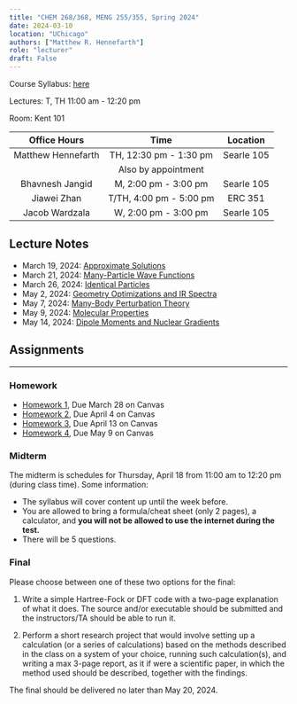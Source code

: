 ```yaml
---
title: "CHEM 268/368, MENG 255/355, Spring 2024"
date: 2024-03-10
location: "UChicago"
authors: ["Matthew R. Hennefarth"]
role: "lecturer"
draft: False
---
```


Course Syllabus: [here](/teaching/chem368_s2024/syllabus.pdf)

Lectures: <time>T, TH 11:00 am - 12:20 pm</time> 

Room: Kent 101 

| Office Hours       | Time                                   | Location   |
|:------------------:|:--------------------------------------:|:----------:|
| Matthew Hennefarth | <time> TH, 12:30 pm - 1:30 pm  </time> | Searle 105 |
|                    | <time> Also by appointment     </time> |            |
| Bhavnesh Jangid    | <time> M, 2:00 pm - 3:00 pm    </time> | Searle 105 | 
| Jiawei Zhan        | <time> T/TH, 4:00 pm - 5:00 pm </time> | ERC 351    | 
| Jacob Wardzala     | <time> W, 2:00 pm - 3:00 pm    </time> | Searle 105 |


## Lecture Notes

- <time>March 19, 2024</time>: [Approximate Solutions](/teaching/chem368_s2024/lecture_1_approximate_solutions.pdf)
- <time>March 21, 2024</time>: [Many-Particle Wave Functions](/teaching/chem368_s2024/lecture_2_many_electron_wave_functions.pdf)
- <time>March 26, 2024</time>: [Identical Particles](/teaching/chem368_s2024/lecture_3_identical_particles.pdf)
- <time>May 2, 2024</time>: [Geometry Optimizations and IR Spectra](/teaching/chem368_s2024/lecture_7_geometry_opt.pdf)
- <time>May 7, 2024</time>: [Many-Body Perturbation Theory](/teaching/chem368_s2024/lecture_8_perturbation_theory.pdf)
- <time>May 9, 2024</time>: [Molecular Properties](/teaching/chem368_s2024/lecture_9_molecular_properties.pdf)
- <time>May 14, 2024</time>: [Dipole Moments and Nuclear Gradients](/teaching/chem368_s2024/lecture_10_dipole_nuc_grad.pdf)

## Assignments
---
### Homework

- [Homework 1](/teaching/chem368_s2024/hw1.pdf), Due <time>March 28</time> on Canvas
- [Homework 2](/teaching/chem368_s2024/hw2.pdf), Due <time>April 4</time> on Canvas
- [Homework 3](/teaching/chem368_s2024/hw3.pdf), Due <time>April 13</time> on Canvas
- [Homework 4](/teaching/chem368_s2024/hw4.pdf), Due <time>May 9</time> on Canvas

### Midterm
The midterm is schedules for Thursday, April 18 from <time>11:00 am</time> to <time>12:20 pm</time> (during class time). Some information: 

- The syllabus will cover content up until the week before.
- You are allowed to bring a formula/cheat sheet (only 2 pages), a calculator, and **you will not be allowed to use the internet during the test.**
- There will be 5 questions.

### Final
Please choose between one of these two options for the final:

1. Write a simple Hartree-Fock or DFT code with a two-page explanation of what it does. The source and/or executable should be submitted and the instructors/TA should be able to run it.

1. Perform a short research project that would involve setting up a calculation (or a series of calculations) based on the methods described in the class on a system of your choice, running such calculation(s), and writing a max 3-page report, as it if were a scientific paper, in which the method used should be described, together with the findings.

The final should be delivered no later than <time>May 20, 2024</time>.

